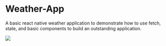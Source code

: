 # Weather-App
A basic react native weather application to demonstrate how to use fetch, state, and basic components to build an outstanding application.

![](https://media.giphy.com/media/1qfDRja5ARUZd6XZlP/giphy.gif)
